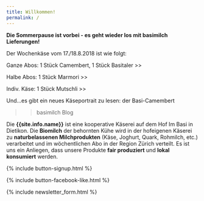 ```yaml
---
title: Willkommen!
permalink: /
---
```


<div class="alert alert-success" role="alert" data-href=" ">
  <div style="font-weight:bold;">
   Die Sommerpause ist vorbei - es geht wieder los mit basimilch Lieferungen!
  </div>

Der Wochenkäse vom 17./18.8.2018 ist wie folgt:

Ganze Abos: 1 Stück Camembert, 1 Stück Basitaler >> 

Halbe Abos: 1 Stück Marmori >> 

Indiv. Käse: 1 Stück Mutschli >> 

Und...es gibt ein neues Käseportrait zu lesen: der Basi-Camembert
>> basimilch Blog 


</div>

Die **{{site.info.name}}** ist eine kooperative Käserei auf dem
Hof Im Basi in Dietikon. Die **Biomilch** der behornten Kühe wird in der
hofeigenen Käserei zu **naturbelassenen Milchprodukten** (Käse, Joghurt, Quark,
Rohmilch, etc.) verarbeitet und im wöchentlichen Abo in der Region
Zürich verteilt. Es ist uns ein Anliegen, dass unsere Produkte **fair produziert**
und **lokal konsumiert** werden.

{% include button-signup.html %}

{% include button-facebook-like.html %}

{% include newsletter_form.html %}
